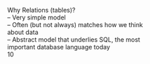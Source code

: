 Why Relations (tables)?  
– Very simple model  
– Often (but not always) matches how we think  
about data  
– Abstract model that underlies SQL, the most  
important database language today  
10